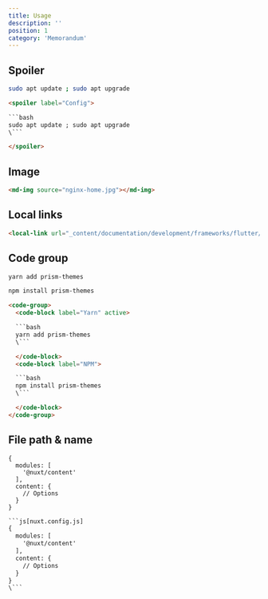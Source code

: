```yaml
---
title: Usage
description: ''
position: 1
category: 'Memorandum'
---
```


## Spoiler

<spoiler label="Config">

```bash
sudo apt update ; sudo apt upgrade
```

</spoiler>

```html
<spoiler label="Config">

```bash
sudo apt update ; sudo apt upgrade
\```

</spoiler>
```

## Image

<md-img source="nginx-home.jpg"></md-img>

```html
<md-img source="nginx-home.jpg"></md-img>
```

## Local links

```html
<local-link url="_content/documentation/development/frameworks/flutter/setup-flutter" text="_content/documentation/.../flutter/setup-flutter"></local-link>
```

<local-link url="_content/documentation/development/frameworks/flutter/setup-flutter" text="_content/documentation/.../flutter/setup-flutter"></local-link>

## Code group

<code-group>
  <code-block label="Yarn" active>

  ```bash
  yarn add prism-themes
  ```

  </code-block>
  <code-block label="NPM">

  ```bash
  npm install prism-themes
  ```

  </code-block>
</code-group>

```html
<code-group>
  <code-block label="Yarn" active>

  ```bash
  yarn add prism-themes
  \```

  </code-block>
  <code-block label="NPM">

  ```bash
  npm install prism-themes
  \```

  </code-block>
</code-group>
```

## File path & name

```js[nuxt.config.js]
{
  modules: [
    '@nuxt/content'
  ],
  content: {
    // Options
  }
}
```

```html
```js[nuxt.config.js]
{
  modules: [
    '@nuxt/content'
  ],
  content: {
    // Options
  }
}
\```
```
